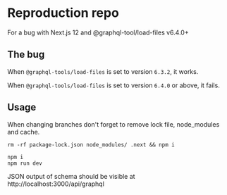 # Reproduction repo

For a bug with Next.js 12 and @graphql-tool/load-files v6.4.0+

## The bug

When `@graphql-tools/load-files` is set to version `6.3.2`, it works.

When `@graphql-tools/load-files` is set to version `6.4.0` or above, it fails.

## Usage

When changing branches don't forget to remove lock file, node_modules and cache.

```
rm -rf package-lock.json node_modules/ .next && npm i
```

```
npm i
npm run dev
```

JSON output of schema should be visible at http://localhost:3000/api/graphql
